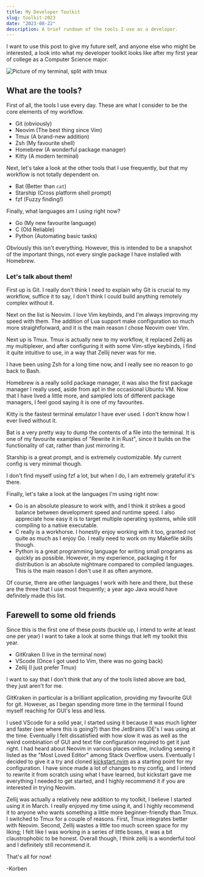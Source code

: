 ```yaml
---
title: My Developer Toolkit
slug: toolkit-2023
date: "2023-08-22"
description: A brief rundown of the tools I use as a developer.
---
```


I want to use this post to give my future self, and anyone else who might be interested, a look into what my developer toolkit looks like after my first year of college as a Computer Science major.

![Picture of my terminal, split with tmux](/images/terminal.png)

## What are the tools?

First of all, the tools I use every day. These are what I consider to be the core elements of my workflow.

- Git (obviously)
- Neovim (The best thing since Vim)
- Tmux (A brand-new addition)
- Zsh (My favourite shell)
- Homebrew (A wonderful package manager)
- Kitty (A modern terminal)

Next, let's take a look at the other tools that I use frequently, but that my workflow is not totally dependent on.

- Bat (Better than `cat`)
- Starship (Cross platform shell prompt)
- fzf (Fuzzy finding!)

Finally, what languages am I using right now?

- Go (My new favourite language)
- C (Old Reliable)
- Python (Automating basic tasks)

Obviously this isn't everything. However, this is intended to be a snapshot of the important things, not every single package I have installed with Homebrew.

### Let's talk about them!

First up is Git. I really don't think I need to explain why Git is crucial to my workflow, suffice it to say, I don't think I could build anything remotely complex without it.

Next on the list is Neovim. I love Vim keybinds, and I'm always improving my speed with them. The addition of Lua support make configuration so much more straightforward, and it is the main reason I chose Neovim over Vim.

Next up is Tmux. Tmux is actually new to my workflow, it replaced Zellij as my multiplexer, and after configuring it with some Vim-stlye keybinds, I find it quite intuitive to use, in a way that Zellij never was for me.

I have been using Zsh for a long time now, and I really see no reason to go back to Bash.

Homebrew is a really solid package manager, it was also the first package manager I really used, aside from apt in the occasional Ubuntu VM. Now that I have lived a little more, and sampled lots of different package managers, I feel good saying it is one of my favourites.

Kitty is the fastest terminal emulator I have ever used. I don't know how I ever lived without it.

Bat is a very pretty way to dump the contents of a file into the terminal. It is one of my favourite examples of "Rewrite it in Rust", since it builds on the functionality of cat, rather than just mirroring it.

Starship is a great prompt, and is extremely customizable. My current config is very minimal though.

I don't find myself using fzf a lot, but when I do, I am extremely grateful it's there.

Finally, let's take a look at the languages I'm using right now:

- Go is an absolute pleasure to work with, and I think it strikes a good balance between development speed and runtime speed. I also appreciate how easy it is to target multiple operating systems, while still compiling to a native executable.
- C really is a workhorse. I honestly enjoy working with it too, granted not quite as much as I enjoy Go. I really need to work on my Makefile skills though.
- Python is a great programming language for writing small programs as quickly as possible. However, in my experience, packaging it for distribution is an absolute nightmare compared to compiled languages. This is the main reason I don't use it as often anymore.

Of course, there are other languages I work with here and there, but these are the three that I use most frequently; a year ago Java would have definitely made this list.

## Farewell to some old friends

Since this is the first one of these posts (buckle up, I intend to write at least one per year) I want to take a look at some things that left my toolkit this year.

- GitKraken (I live in the terminal now)
- VScode (Once I got used to Vim, there was no going back)
- Zellij (I just prefer Tmux)

I want to say that I don't think that any of the tools listed above are bad, they just aren't for me.

GitKraken in particular is a brilliant application, providing my favourite GUI for git. However, as I began spending more time in the terminal I found myself reaching for GUI's less and less.

I used VScode for a solid year, I started using it because it was much lighter and faster (see where this is going?) than the JetBrains IDE's I was using at the time. Eventually I felt dissatisfied with how slow it was as well as the weird combination of GUI and text file configuration required to get it just right. I had heard about Neovim in various places online, including seeing it listed as the "Most Loved Editor" among Stack Overflow users. Eventually I decided to give it a try and cloned [kickstart.nvim](https://github.com/nvim-lua/kickstart.nvim) as a starting point for my configuration. I have since made a lot of changes to my config, and I intend to rewrite it from scratch using what I have learned, but kickstart gave me everything I needed to get started, and I highly recommend it if you are interested in trying Neovim.

Zellij was actually a relatively new addition to my toolkit, I believe I started using it in March. I really enjoyed my time using it, and I highly recommend it to anyone who wants something a little more beginner-friendly than Tmux. I switched to Tmux for a couple of reasons. First, Tmux integrates better with Neovim. Second, Zellij wastes a little too much screen space for my liking; I felt like I was working in a series of little boxes, it was a bit claustrophobic to be honest. Overall though, I think zellij is a wonderful tool and I definitely still recommend it.

That's all for now!

-Korben
